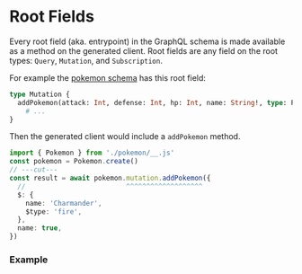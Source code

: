 # Root Fields <GeneratedClientBadge />

<!-- @include: @/_snippets/example-links/root-field.md -->

Every root field (aka. entrypoint) in the GraphQL schema is made available as a method on the generated client. Root fields are any field on the root types: `Query`, `Mutation`, and `Subscription`.

For example the [pokemon schema](../../examples/01_about/pokemon-schema.md) has this root field:

```graphql
type Mutation {
  addPokemon(attack: Int, defense: Int, hp: Int, name: String!, type: PokemonType!): Pokemon
	# ...
}
```

Then the generated client would include a `addPokemon` method.

```ts twoslash
import { Pokemon } from './pokemon/__.js'
const pokemon = Pokemon.create()
// ---cut---
const result = await pokemon.mutation.addPokemon({
  //                         ^^^^^^^^^^^^^^^^^^^
  $: {
    name: 'Charmander',
    $type: 'fire',
  },
  name: true,
})
```

### Example

<!-- @include: @/_snippets/examples/generated/root-field.md -->
